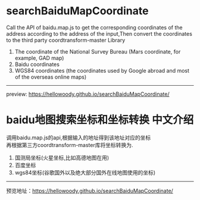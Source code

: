 # searchBaiduMapCoordinate
Call the API of baidu.map.js to get the corresponding coordinates of the address according to the address of the input,Then convert the coordinates to the third party coordtransform-master Library  

1. The coordinate of the National Survey Bureau (Mars coordinate, for example, GAD map)
2. Baidu coordinates
3. WGS84 coordinates (the coordinates used by Google abroad and most of the overseas online maps)
***
preview: https://hellowoody.github.io/searchBaiduMapCoordinate/
 
# baidu地图搜索坐标和坐标转换 中文介绍
调用baidu.map.js的api,根据输入的地址得到该地址对应的坐标  
再根据第三方coordtransform-master库将坐标转换为.
 
1. 国测局坐标(火星坐标,比如高德地图在用)
2. 百度坐标
3. wgs84坐标(谷歌国外以及绝大部分国外在线地图使用的坐标)
***
预览地址：https://hellowoody.github.io/searchBaiduMapCoordinate/


